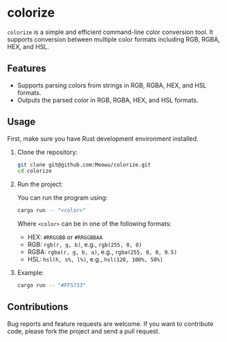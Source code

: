 # colorize

`colorize` is a simple and efficient command-line color conversion tool. It supports conversion between multiple color formats including RGB, RGBA, HEX, and HSL.

## Features

- Supports parsing colors from strings in RGB, RGBA, HEX, and HSL formats.
- Outputs the parsed color in RGB, RGBA, HEX, and HSL formats.

## Usage

First, make sure you have Rust development environment installed.

1. Clone the repository:

   ```bash
   git clone git@github.com:Meowu/colorize.git
   cd colorize
   ```

2. Run the project:

   You can run the program using:

   ```bash
   cargo run -- "<color>"
   ```

   Where `<color>` can be in one of the following formats:

   - HEX: `#RRGGBB` or `#RRGGBBAA`
   - RGB: `rgb(r, g, b)`, e.g., `rgb(255, 0, 0)`
   - RGBA: `rgba(r, g, b, a)`, e.g., `rgba(255, 0, 0, 0.5)`
   - HSL: `hsl(h, s%, l%)`, e.g., `hsl(120, 100%, 50%)`

3. Example:

   ```bash
   cargo run -- "#FF5733"
   ```

## Contributions

Bug reports and feature requests are welcome. If you want to contribute code, please fork the project and send a pull request.
